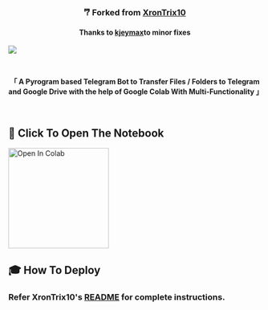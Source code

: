 
<h3 align="center">‎𐂐 Forked from <a href="https://github.com/XronTrix10/Telegram-Leecher">XronTrix10</a></h3>
<h4 align="center">Thanks to <a href="https://github.com/kjeymax/Telegram-Leecher">kjeymax</a>to minor fixes</h4>

![](https://user-images.githubusercontent.com/125879861/255391401-371f3a64-732d-4954-ac0f-4f093a6605e1.png)

<br>

<p align="center"><strong>「 A Pyrogram based Telegram Bot to Transfer Files / Folders to Telegram and Google Drive with the help of Google Colab With Multi-Functionality 」</strong></p>

<br>

## **📖 Click To Open The Notebook**

<a href="https://colab.research.google.com/drive/1s3cnR24yghtJk6y1bYFlo-YSRCDki69v?usp=sharing" target="_parent"><img src="https://user-images.githubusercontent.com/125879861/255389999-a0d261cf-893a-46a7-9a3d-2bb52811b997.png" alt="Open In Colab" width=200px/></a>


## 🎓 **How To Deploy**

<h3>Refer XronTrix10's <a href="https://github.com/XronTrix10/Telegram-Leecher/blob/main/README.md">README</a> for complete instructions.</h3>
